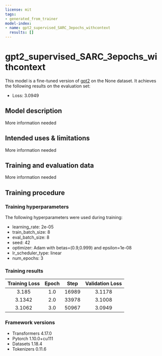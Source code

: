 ```yaml
---
license: mit
tags:
- generated_from_trainer
model-index:
- name: gpt2_supervised_SARC_3epochs_withcontext
  results: []
---
```


<!-- This model card has been generated automatically according to the information the Trainer had access to. You
should probably proofread and complete it, then remove this comment. -->

# gpt2_supervised_SARC_3epochs_withcontext

This model is a fine-tuned version of [gpt2](https://huggingface.co/gpt2) on the None dataset.
It achieves the following results on the evaluation set:
- Loss: 3.0949

## Model description

More information needed

## Intended uses & limitations

More information needed

## Training and evaluation data

More information needed

## Training procedure

### Training hyperparameters

The following hyperparameters were used during training:
- learning_rate: 2e-05
- train_batch_size: 8
- eval_batch_size: 8
- seed: 42
- optimizer: Adam with betas=(0.9,0.999) and epsilon=1e-08
- lr_scheduler_type: linear
- num_epochs: 3

### Training results

| Training Loss | Epoch | Step  | Validation Loss |
|:-------------:|:-----:|:-----:|:---------------:|
| 3.185         | 1.0   | 16989 | 3.1178          |
| 3.1342        | 2.0   | 33978 | 3.1008          |
| 3.1062        | 3.0   | 50967 | 3.0949          |


### Framework versions

- Transformers 4.17.0
- Pytorch 1.10.0+cu111
- Datasets 1.18.4
- Tokenizers 0.11.6
